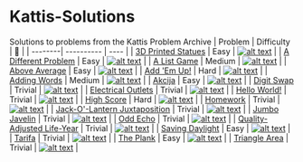 # Kattis-Solutions
Solutions to problems from the Kattis Problem Archive
| Problem | Difficulty | :link: |
| --------| ---------- | ---- |
| [3D Printed Statues][1] | Easy | [![alt text](https://camo.githubusercontent.com/fa841214afc9d9d12983c143cbcc8fc2b904d9ceb6c1f5c705cab3a27400e7a5/68747470733a2f2f6f70656e2e6b61747469732e636f6d2f66617669636f6e)][2] |
| [A Different Problem][3] | Easy | [![alt text](https://camo.githubusercontent.com/fa841214afc9d9d12983c143cbcc8fc2b904d9ceb6c1f5c705cab3a27400e7a5/68747470733a2f2f6f70656e2e6b61747469732e636f6d2f66617669636f6e)][4] |
| [A List Game][39] | Medium | [![alt text](https://camo.githubusercontent.com/fa841214afc9d9d12983c143cbcc8fc2b904d9ceb6c1f5c705cab3a27400e7a5/68747470733a2f2f6f70656e2e6b61747469732e636f6d2f66617669636f6e)][40] |
| [Above Average][5] | Easy | [![alt text](https://camo.githubusercontent.com/fa841214afc9d9d12983c143cbcc8fc2b904d9ceb6c1f5c705cab3a27400e7a5/68747470733a2f2f6f70656e2e6b61747469732e636f6d2f66617669636f6e)][6] |
| [Add 'Em Up!][7] | Hard | [![alt text](https://camo.githubusercontent.com/fa841214afc9d9d12983c143cbcc8fc2b904d9ceb6c1f5c705cab3a27400e7a5/68747470733a2f2f6f70656e2e6b61747469732e636f6d2f66617669636f6e)][8] |
| [Adding Words][9] | Medium | [![alt text](https://camo.githubusercontent.com/fa841214afc9d9d12983c143cbcc8fc2b904d9ceb6c1f5c705cab3a27400e7a5/68747470733a2f2f6f70656e2e6b61747469732e636f6d2f66617669636f6e)][10] |
| [Akcija][11] | Easy | [![alt text](https://camo.githubusercontent.com/fa841214afc9d9d12983c143cbcc8fc2b904d9ceb6c1f5c705cab3a27400e7a5/68747470733a2f2f6f70656e2e6b61747469732e636f6d2f66617669636f6e)][12] |
| [Digit Swap][13] | Trivial | [![alt text](https://camo.githubusercontent.com/fa841214afc9d9d12983c143cbcc8fc2b904d9ceb6c1f5c705cab3a27400e7a5/68747470733a2f2f6f70656e2e6b61747469732e636f6d2f66617669636f6e)][14] |
| [Electrical Outlets][15] | Trivial | [![alt text](https://camo.githubusercontent.com/fa841214afc9d9d12983c143cbcc8fc2b904d9ceb6c1f5c705cab3a27400e7a5/68747470733a2f2f6f70656e2e6b61747469732e636f6d2f66617669636f6e)][16] |
| [Hello World!][17] | Trivial | [![alt text](https://camo.githubusercontent.com/fa841214afc9d9d12983c143cbcc8fc2b904d9ceb6c1f5c705cab3a27400e7a5/68747470733a2f2f6f70656e2e6b61747469732e636f6d2f66617669636f6e)][18] |
| [High Score][37] | Hard | [![alt text](https://camo.githubusercontent.com/fa841214afc9d9d12983c143cbcc8fc2b904d9ceb6c1f5c705cab3a27400e7a5/68747470733a2f2f6f70656e2e6b61747469732e636f6d2f66617669636f6e)][38] |
| [Homework][19] | Trivial | [![alt text](https://camo.githubusercontent.com/fa841214afc9d9d12983c143cbcc8fc2b904d9ceb6c1f5c705cab3a27400e7a5/68747470733a2f2f6f70656e2e6b61747469732e636f6d2f66617669636f6e)][20] |
| [Jack-O'-Lantern Juxtaposition][21] | Trivial | [![alt text](https://camo.githubusercontent.com/fa841214afc9d9d12983c143cbcc8fc2b904d9ceb6c1f5c705cab3a27400e7a5/68747470733a2f2f6f70656e2e6b61747469732e636f6d2f66617669636f6e)][22] |
| [Jumbo Javelin][35] | Trivial | [![alt text](https://camo.githubusercontent.com/fa841214afc9d9d12983c143cbcc8fc2b904d9ceb6c1f5c705cab3a27400e7a5/68747470733a2f2f6f70656e2e6b61747469732e636f6d2f66617669636f6e)][36] |
| [Odd Echo][23] | Trivial | [![alt text](https://camo.githubusercontent.com/fa841214afc9d9d12983c143cbcc8fc2b904d9ceb6c1f5c705cab3a27400e7a5/68747470733a2f2f6f70656e2e6b61747469732e636f6d2f66617669636f6e)][24] |
| [Quality-Adjusted Life-Year][25] | Trivial | [![alt text](https://camo.githubusercontent.com/fa841214afc9d9d12983c143cbcc8fc2b904d9ceb6c1f5c705cab3a27400e7a5/68747470733a2f2f6f70656e2e6b61747469732e636f6d2f66617669636f6e)][26] |
| [Saving Daylight][27] | Easy | [![alt text](https://camo.githubusercontent.com/fa841214afc9d9d12983c143cbcc8fc2b904d9ceb6c1f5c705cab3a27400e7a5/68747470733a2f2f6f70656e2e6b61747469732e636f6d2f66617669636f6e)][28] |
| [Tarifa][29] | Trivial | [![alt text](https://camo.githubusercontent.com/fa841214afc9d9d12983c143cbcc8fc2b904d9ceb6c1f5c705cab3a27400e7a5/68747470733a2f2f6f70656e2e6b61747469732e636f6d2f66617669636f6e)][30] |
| [The Plank][31] | Easy | [![alt text](https://camo.githubusercontent.com/fa841214afc9d9d12983c143cbcc8fc2b904d9ceb6c1f5c705cab3a27400e7a5/68747470733a2f2f6f70656e2e6b61747469732e636f6d2f66617669636f6e)][32] |
| [Triangle Area][33] | Trivial | [![alt text](https://camo.githubusercontent.com/fa841214afc9d9d12983c143cbcc8fc2b904d9ceb6c1f5c705cab3a27400e7a5/68747470733a2f2f6f70656e2e6b61747469732e636f6d2f66617669636f6e)][34] |

[1]: https://github.com/jwessman/Kattis-Solutions/tree/main/3d-printed-statues
[2]: https://open.kattis.com/problems/3dprinter
[3]: https://github.com/jwessman/Kattis-Solutions/tree/main/a-different-problem
[4]: https://open.kattis.com/problems/different
[5]: https://github.com/jwessman/Kattis-Solutions/tree/main/above-average
[6]: https://open.kattis.com/problems/aboveaverage
[7]: https://github.com/jwessman/Kattis-Solutions/tree/main/add-em-up
[8]: https://open.kattis.com/problems/addemup
[9]: https://github.com/jwessman/Kattis-Solutions/tree/main/adding-words
[10]: https://open.kattis.com/problems/addingwords
[11]: https://github.com/jwessman/Kattis-Solutions/tree/main/akcija
[12]: https://open.kattis.com/problems/akcija
[13]: https://github.com/jwessman/Kattis-Solutions/tree/main/digit-swap
[14]: https://open.kattis.com/problems/digitswap
[15]: https://github.com/jwessman/Kattis-Solutions/tree/main/electrical-outlets
[16]: https://open.kattis.com/problems/electricaloutlets
[17]: https://github.com/jwessman/Kattis-Solutions/tree/main/hello-world
[18]: https://open.kattis.com/problems/hello
[19]: https://github.com/jwessman/Kattis-Solutions/tree/main/homework
[20]: https://open.kattis.com/problems/heimavinna
[21]: https://github.com/jwessman/Kattis-Solutions/tree/main/jack-o-lantern-juxtaposition
[22]: https://open.kattis.com/problems/jackolanternjuxtaposition
[23]: https://github.com/jwessman/Kattis-Solutions/tree/main/odd-echo
[24]: https://open.kattis.com/problems/oddecho
[25]: https://github.com/jwessman/Kattis-Solutions/tree/main/quality-adjusted-life-year
[26]: https://open.kattis.com/problems/qaly
[27]: https://github.com/jwessman/Kattis-Solutions/tree/main/saving-daylight
[28]: https://open.kattis.com/problems/savingdaylight
[29]: https://github.com/jwessman/Kattis-Solutions/tree/main/tarifa
[30]: https://open.kattis.com/problems/tarifa
[31]: https://github.com/jwessman/Kattis-Solutions/tree/main/the-plank
[32]: https://open.kattis.com/problems/theplank
[33]: https://github.com/jwessman/Kattis-Solutions/tree/main/triangle-area
[34]: https://open.kattis.com/problems/triarea
[35]: https://github.com/jwessman/Kattis-Solutions/tree/main/jumbo-javelin
[36]: https://open.kattis.com/problems/jumbojavelin
[37]: https://github.com/jwessman/Kattis-Solutions/tree/main/high-score
[38]: https://open.kattis.com/problems/highscore
[39]: https://github.com/jwessman/Kattis-Solutions/tree/main/a-list-game
[40]: https://open.kattis.com/problems/listgame